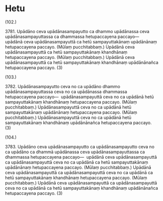 # Hetu

(102.)

3781\. Upādāno ceva upādānasampayutto ca dhammo upādānassa ceva upādānasampayuttassa ca dhammassa hetupaccayena paccayo—  upādānā ceva upādānasampayuttā ca hetū sampayuttakānaṃ upādānānaṃ hetupaccayena paccayo. (Mūlaṃ pucchitabbaṃ.) Upādānā ceva upādānasampayuttā ca hetū sampayuttakānaṃ khandhānaṃ hetupaccayena paccayo. (Mūlaṃ pucchitabbaṃ.) Upādānā ceva upādānasampayuttā ca hetū sampayuttakānaṃ khandhānaṃ upādānānañca hetupaccayena paccayo. (3)

(103.)

3782\. Upādānasampayutto ceva no ca upādāno dhammo upādānasampayuttassa ceva no ca upādānassa dhammassa hetupaccayena paccayo—  upādānasampayuttā ceva no ca upādānā hetū sampayuttakānaṃ khandhānaṃ hetupaccayena paccayo. (Mūlaṃ pucchitabbaṃ.) Upādānasampayuttā ceva no ca upādānā hetū sampayuttakānaṃ upādānānaṃ hetupaccayena paccayo. (Mūlaṃ pucchitabbaṃ.) Upādānasampayuttā ceva no ca upādānā hetū sampayuttakānaṃ khandhānaṃ upādānānañca hetupaccayena paccayo. (3)

(104.)

3783\. Upādāno ceva upādānasampayutto ca upādānasampayutto ceva no ca upādāno ca dhammā upādānassa ceva upādānasampayuttassa ca dhammassa hetupaccayena paccayo—  upādānā ceva upādānasampayuttā ca upādānasampayuttā ceva no ca upādānā ca hetū sampayuttakānaṃ upādānānaṃ hetupaccayena paccayo. (Mūlaṃ pucchitabbaṃ.) Upādānā ceva upādānasampayuttā ca upādānasampayuttā ceva no ca upādānā ca hetū sampayuttakānaṃ khandhānaṃ hetupaccayena paccayo. (Mūlaṃ pucchitabbaṃ.) Upādānā ceva upādānasampayuttā ca upādānasampayuttā ceva no ca upādānā ca hetū sampayuttakānaṃ khandhānaṃ upādānānañca hetupaccayena paccayo. (3)
